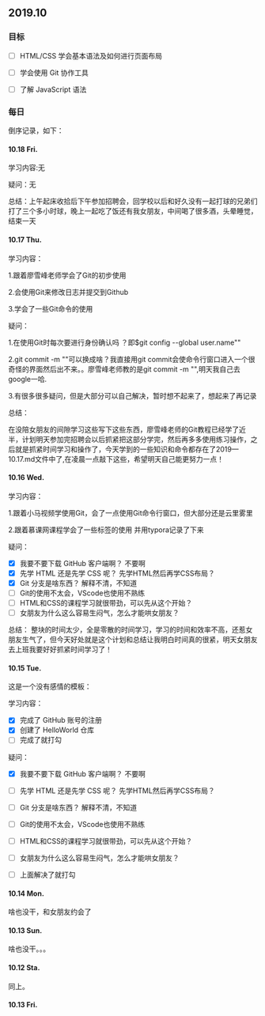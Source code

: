 ## 2019.10

### 目标

- [ ] HTML/CSS 学会基本语法及如何进行页面布局
- [ ] 学会使用 Git 协作工具
- [ ] 了解 JavaScript 语法



### 每日

倒序记录，如下：

#### 10.18 Fri.

学习内容:无

疑问：无

总结：上午起床收拾后下午参加招聘会，回学校以后和好久没有一起打球的兄弟们打了三个多小时球，晚上一起吃了饭还有我女朋友，中间喝了很多酒，头晕睡觉，结束一天

#### 10.17 Thu.

学习内容：

1.跟着廖雪峰老师学会了Git的初步使用

2.会使用Git来修改日志并提交到Github

3.学会了一些Git命令的使用

疑问：

1.在使用Git时每次要进行身份确认吗 ？即$git config --global user.name""

2.git commit -m ""可以换成啥？我直接用git commit会使命令行窗口进入一个很奇怪的界面然后出不来。。廖雪峰老师教的是git commit -m "",明天我自己去google一哈.

3.有很多很多疑问，但是大部分可以自己解决，暂时想不起来了，想起来了再记录

总结：

在没陪女朋友的间隙学习这些写下这些东西，廖雪峰老师的Git教程已经学了近半，计划明天参加完招聘会以后抓紧把这部分学完，然后再多多使用练习操作，之后就是抓紧时间学习和操作了，今天学到的一些知识和命令都存在了2019—10.17.md文件中了,在凌晨一点敲下这些，希望明天自己能更努力一点！

#### 10.16 Wed.

学习内容：

1.跟着小马视频学使用Git，会了一点使用Git命令行窗口，但大部分还是云里雾里

2.跟着慕课网课程学会了一些标签的使用 并用typora记录了下来

疑问：

- [x] 我要不要下载 GitHub 客户端啊？   不要啊
- [x] 先学 HTML 还是先学 CSS 呢？      先学HTML然后再学CSS布局？
- [x] Git 分支是啥东西？               解释不清，不知道
- [ ] Git的使用不太会，VScode也使用不熟练
- [ ] HTML和CSS的课程学习就很带劲，可以先从这个开始？
- [ ] 女朋友为什么这么容易生闷气，怎么才能哄女朋友？ 

总结：
整块的时间太少，全是零散的时间学习，学习的时间和效率不高，还惹女朋友生气了，但今天好处就是这个计划和总结让我明白时间真的很紧，明天女朋友去上班我要好好抓紧时间学习了！

#### 10.15 Tue.

这是一个没有感情的模板：

学习内容：

- [x] 完成了 GitHub 账号的注册
- [x] 创建了 HelloWorld 仓库
- [ ] 完成了就打勾

疑问：

- [x] 我要不要下载 GitHub 客户端啊？   不要啊
- [ ] 先学 HTML 还是先学 CSS 呢？      先学HTML然后再学CSS布局？
- [ ] Git 分支是啥东西？               解释不清，不知道
- [ ] Git的使用不太会，VScode也使用不熟练
- [ ] HTML和CSS的课程学习就很带劲，可以先从这个开始？
- [ ] 女朋友为什么这么容易生闷气，怎么才能哄女朋友？ 
- [ ] 上面解决了就打勾




#### 10.14 Mon.

啥也没干，和女朋友约会了



#### 10.13 Sun.

啥也没干。。。



#### 10.12 Sta.

同上。



#### 10.13 Fri.



